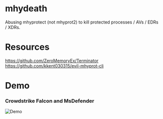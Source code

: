 # mhydeath

Abusing mhyprotect (not mhyprot2) to kill protected processes / AVs / EDRs / XDRs.

# Resources
https://github.com/ZeroMemoryEx/Terminator<br>
https://github.com/kkent030315/evil-mhyprot-cli

# Demo
<h3> Crowdstrike Falcon and MsDefender </h3>

![Demo](demo.gif)
